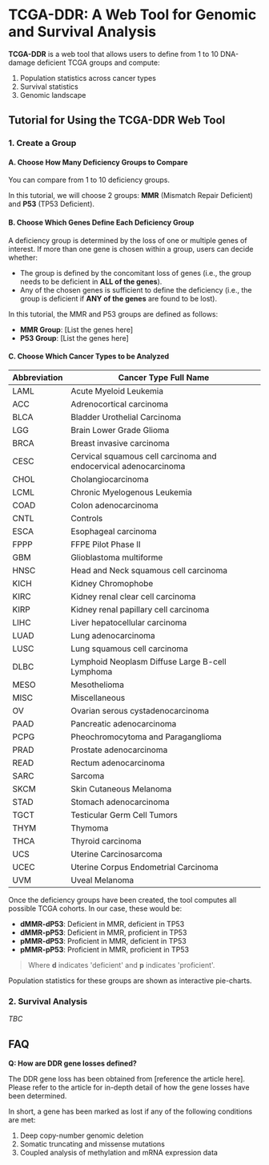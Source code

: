 # TCGA-DDR: A Web Tool for Genomic and Survival Analysis

**TCGA-DDR** is a web tool that allows users to define from 1 to 10 DNA-damage deficient TCGA groups and compute:

1. Population statistics across cancer types
2. Survival statistics
3. Genomic landscape

## Tutorial for Using the TCGA-DDR Web Tool

### 1. Create a Group

#### A. Choose How Many Deficiency Groups to Compare
You can compare from 1 to 10 deficiency groups.

In this tutorial, we will choose 2 groups: **MMR** (Mismatch Repair Deficient) and **P53** (TP53 Deficient).

#### B. Choose Which Genes Define Each Deficiency Group
A deficiency group is determined by the loss of one or multiple genes of interest. If more than one gene is chosen within a group, users can decide whether:

- The group is defined by the concomitant loss of genes (i.e., the group needs to be deficient in **ALL of the genes**).
- Any of the chosen genes is sufficient to define the deficiency (i.e., the group is deficient if **ANY of the genes** are found to be lost).

In this tutorial, the MMR and P53 groups are defined as follows:

- **MMR Group**: [List the genes here]
- **P53 Group**: [List the genes here]

#### C. Choose Which Cancer Types to be Analyzed

| **Abbreviation** | **Cancer Type Full Name**                                             |
|------------------|------------------------------------------------------------------------|
| LAML             | Acute Myeloid Leukemia                                                |
| ACC              | Adrenocortical carcinoma                                              |
| BLCA             | Bladder Urothelial Carcinoma                                          |
| LGG              | Brain Lower Grade Glioma                                              |
| BRCA             | Breast invasive carcinoma                                             |
| CESC             | Cervical squamous cell carcinoma and endocervical adenocarcinoma      |
| CHOL             | Cholangiocarcinoma                                                    |
| LCML             | Chronic Myelogenous Leukemia                                          |
| COAD             | Colon adenocarcinoma                                                  |
| CNTL             | Controls                                                              |
| ESCA             | Esophageal carcinoma                                                  |
| FPPP             | FFPE Pilot Phase II                                                   |
| GBM              | Glioblastoma multiforme                                               |
| HNSC             | Head and Neck squamous cell carcinoma                                 |
| KICH             | Kidney Chromophobe                                                    |
| KIRC             | Kidney renal clear cell carcinoma                                     |
| KIRP             | Kidney renal papillary cell carcinoma                                 |
| LIHC             | Liver hepatocellular carcinoma                                        |
| LUAD             | Lung adenocarcinoma                                                   |
| LUSC             | Lung squamous cell carcinoma                                          |
| DLBC             | Lymphoid Neoplasm Diffuse Large B-cell Lymphoma                       |
| MESO             | Mesothelioma                                                          |
| MISC             | Miscellaneous                                                         |
| OV               | Ovarian serous cystadenocarcinoma                                     |
| PAAD             | Pancreatic adenocarcinoma                                             |
| PCPG             | Pheochromocytoma and Paraganglioma                                    |
| PRAD             | Prostate adenocarcinoma                                               |
| READ             | Rectum adenocarcinoma                                                 |
| SARC             | Sarcoma                                                               |
| SKCM             | Skin Cutaneous Melanoma                                               |
| STAD             | Stomach adenocarcinoma                                                |
| TGCT             | Testicular Germ Cell Tumors                                           |
| THYM             | Thymoma                                                               |
| THCA             | Thyroid carcinoma                                                     |
| UCS              | Uterine Carcinosarcoma                                                |
| UCEC             | Uterine Corpus Endometrial Carcinoma                                  |
| UVM              | Uveal Melanoma                                                        |

Once the deficiency groups have been created, the tool computes all possible TCGA cohorts. In our case, these would be:

- **dMMR-dP53**: Deficient in MMR, deficient in TP53
- **dMMR-pP53**: Deficient in MMR, proficient in TP53
- **pMMR-dP53**: Proficient in MMR, deficient in TP53
- **pMMR-pP53**: Proficient in MMR, proficient in TP53

> Where **d** indicates 'deficient' and **p** indicates 'proficient'.

Population statistics for these groups are shown as interactive pie-charts.

### 2. Survival Analysis

_TBC_

## FAQ

**Q: How are DDR gene losses defined?**

The DDR gene loss has been obtained from [reference the article here]. Please refer to the article for in-depth detail of how the gene losses have been determined.

In short, a gene has been marked as lost if any of the following conditions are met:

1. Deep copy-number genomic deletion
2. Somatic truncating and missense mutations
3. Coupled analysis of methylation and mRNA expression data
